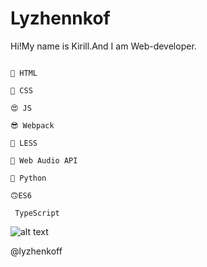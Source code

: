 # Lyzhennkof

Hi!My name is Kirill.And I am Web-developer.

```

🤪 HTML

🤩 CSS

😍 JS

😎 Webpack 

🧐 LESS

🤯 Web Audio API

🐍 Python 

🙃ES6

 TypeScript

```



![alt text](https://wmpics.pics/di-R7HI.gif)



@lyzhenkoff
